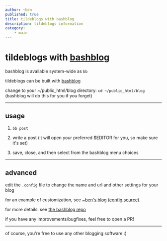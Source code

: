 ```yaml
---
author: ~ben
published: true
title: tildeblogs with bashblog
description: tildeblogs information
category: 
    - main
---
```


# tildeblogs with [bashblog](https://tildegit.org/team/bashblog)

bashblog is available system-wide as `bb`

tildeblogs can be built with [bashblog](https://tildegit.org/team/bashblog)

change to your ~/public_html/blog directory: `cd ~/public_html/blog` (bashblog will do this for you if you forget)


---
## usage

1. `bb post`

1. write a post (it will open your preferred $EDITOR for you, so make sure it's set)

1. save, close, and then select from the bashblog menu choices


---

## advanced

edit the `.config` file to change the name and url and other settings for your blog

for an example of customization, see [~ben's blog](https://tilde.team/~ben/blog/) ([config source](https://tildegit.org/ben/tilde/src/branch/master/blog/.config)).

for more details: see [the bashblog repo](https://tildegit.org/team/bashblog)

if you have any improvements/bugfixes, feel free to open a PR!

---

of course, you're free to use any other blogging software :)

